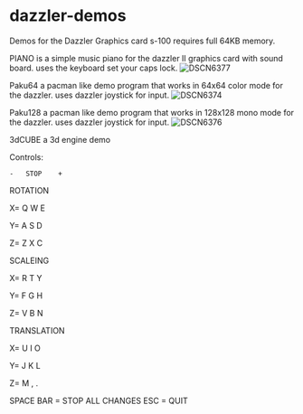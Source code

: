 # dazzler-demos
Demos for the Dazzler Graphics card s-100 requires full 64KB memory.

PIANO is a simple music piano for the dazzler II graphics card with sound board. 
uses the keyboard set your caps lock.
![DSCN6377](https://github.com/user-attachments/assets/2a19aa70-50e3-4426-a6df-ccf911c251b7)


Paku64 a pacman like demo program that works in 64x64 color mode for the dazzler. uses dazzler joystick for input.
![DSCN6374](https://github.com/user-attachments/assets/17534cd6-5281-4227-ba2d-7c83a974e4d4)

Paku128 a pacman like demo program that works in 128x128 mono mode for the dazzler. uses dazzler joystick for input.
![DSCN6376](https://github.com/user-attachments/assets/3e9f7ad0-e28f-4449-821d-7123282c84f3)

3dCUBE a 3d engine demo

Controls:

	-	STOP	+

 ROTATION

X=		Q	W	E

Y=		A	S	D

Z=		Z	X	C

 SCALEING

X=		R	T	Y

Y=		F	G	H

Z=		V	B	N

 TRANSLATION

X=		U	I	O

Y=		J	K	L

Z=		M	,	.

SPACE BAR	=	STOP ALL CHANGES
ESC		=	QUIT
